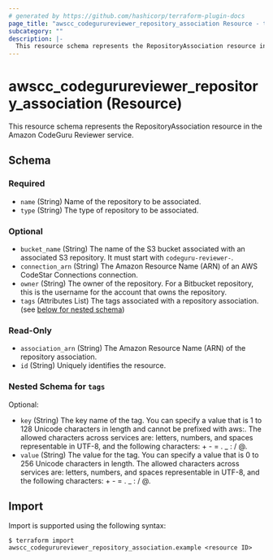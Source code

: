 ```yaml
---
# generated by https://github.com/hashicorp/terraform-plugin-docs
page_title: "awscc_codegurureviewer_repository_association Resource - terraform-provider-awscc"
subcategory: ""
description: |-
  This resource schema represents the RepositoryAssociation resource in the Amazon CodeGuru Reviewer service.
---
```


# awscc_codegurureviewer_repository_association (Resource)

This resource schema represents the RepositoryAssociation resource in the Amazon CodeGuru Reviewer service.



<!-- schema generated by tfplugindocs -->
## Schema

### Required

- `name` (String) Name of the repository to be associated.
- `type` (String) The type of repository to be associated.

### Optional

- `bucket_name` (String) The name of the S3 bucket associated with an associated S3 repository. It must start with `codeguru-reviewer-`.
- `connection_arn` (String) The Amazon Resource Name (ARN) of an AWS CodeStar Connections connection.
- `owner` (String) The owner of the repository. For a Bitbucket repository, this is the username for the account that owns the repository.
- `tags` (Attributes List) The tags associated with a repository association. (see [below for nested schema](#nestedatt--tags))

### Read-Only

- `association_arn` (String) The Amazon Resource Name (ARN) of the repository association.
- `id` (String) Uniquely identifies the resource.

<a id="nestedatt--tags"></a>
### Nested Schema for `tags`

Optional:

- `key` (String) The key name of the tag. You can specify a value that is 1 to 128 Unicode characters in length and cannot be prefixed with aws:. The allowed characters across services are: letters, numbers, and spaces representable in UTF-8, and the following characters: + - = . _ : / @.
- `value` (String) The value for the tag. You can specify a value that is 0 to 256 Unicode characters in length. The allowed characters across services are: letters, numbers, and spaces representable in UTF-8, and the following characters: + - = . _ : / @.

## Import

Import is supported using the following syntax:

```shell
$ terraform import awscc_codegurureviewer_repository_association.example <resource ID>
```
